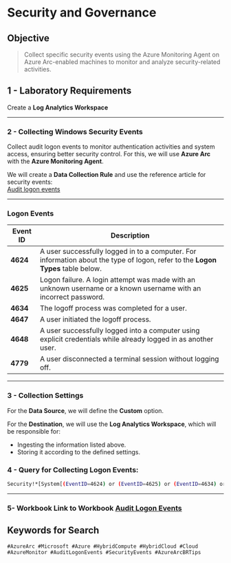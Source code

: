 # Security and Governance

## Objective  
>Collect specific security events using the Azure Monitoring Agent on Azure Arc-enabled machines to monitor and analyze security-related activities.

## 1 - Laboratory Requirements

Create a **Log Analytics Workspace**

---

### 2 - Collecting Windows Security Events

Collect audit logon events to monitor authentication activities and system access, ensuring better security control. For this, we will use **Azure Arc** with the **Azure Monitoring Agent**.

We will create a **Data Collection Rule** and use the reference article for security events:  
[Audit logon events](https://learn.microsoft.com/en-us/previous-versions/windows/it-pro/windows-10/security/threat-protection/auditing/basic-audit-logon-events#configure-this-audit-setting)

---

### Logon Events

| **Event ID** | **Description**                                                                                     |
|--------------|-----------------------------------------------------------------------------------------------------|
| **4624**     | A user successfully logged in to a computer. For information about the type of logon, refer to the **Logon Types** table below. |
| **4625**     | Logon failure. A login attempt was made with an unknown username or a known username with an incorrect password. |
| **4634**     | The logoff process was completed for a user.                                                        |
| **4647**     | A user initiated the logoff process.                                                                |
| **4648**     | A user successfully logged into a computer using explicit credentials while already logged in as another user. |
| **4779**     | A user disconnected a terminal session without logging off.                                        |

---

### 3 - Collection Settings

For the **Data Source**, we will define the **Custom** option.

For the **Destination**, we will use the **Log Analytics Workspace**, which will be responsible for:
- Ingesting the information listed above.
- Storing it according to the defined settings.

### 4 - Query for Collecting Logon Events:

```bash
Security!*[System[(EventID=4624) or (EventID=4625) or (EventID=4634) or (EventID=4647) or (EventID=4648) or (EventID=4779)]] 
```

---

### 5- Workbook **Link to Workbook** [Audit Logon Events](https://raw.githubusercontent.com/fabiotreze/AzureArcBRTips/refs/heads/main/workbooks/lab4_AzureArc-AuditLogonEvents.workbook)

## Keywords for Search  

`#AzureArc #Microsoft #Azure #HybridCompute #HybridCloud #Cloud #AzureMonitor #AuditLogonEvents #SecurityEvents #AzureArcBRTips`